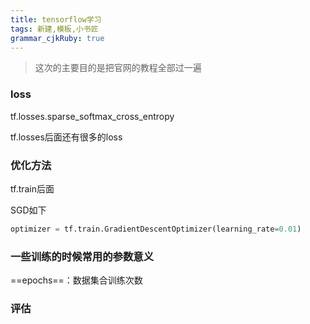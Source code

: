 ```yaml
---
title: tensorflow学习
tags: 新建,模板,小书匠
grammar_cjkRuby: true
---
```


> 这次的主要目的是把官网的教程全部过一遍

### loss

tf.losses.sparse_softmax_cross_entropy

tf.losses后面还有很多的loss

### 优化方法
tf.train后面

SGD如下
``` python
optimizer = tf.train.GradientDescentOptimizer(learning_rate=0.01)
```

### 一些训练的时候常用的参数意义

==epochs==：数据集合训练次数


### 评估